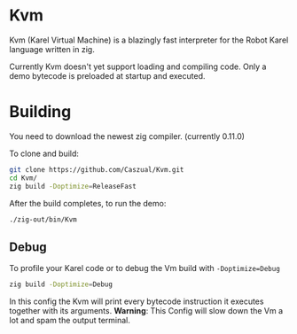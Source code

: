 # Kvm
Kvm (Karel Virtual Machine) is a blazingly fast interpreter for the Robot Karel language written in zig.

Currently Kvm doesn't yet support loading and compiling code. Only a demo bytecode is preloaded at startup and executed.

# Building
You need to download the newest zig compiler. (currently 0.11.0)

To clone and build:
```sh
git clone https://github.com/Caszual/Kvm.git
cd Kvm/
zig build -Doptimize=ReleaseFast
```

After the build completes, to run the demo:
```sh
./zig-out/bin/Kvm
```

## Debug
To profile your Karel code or to debug the Vm build with `-Doptimize=Debug`
```sh
zig build -Doptimize=Debug
```

In this config the Kvm will print every bytecode instruction it executes together with its arguments.
**Warning**: This Config will slow down the Vm a lot and spam the output terminal.
